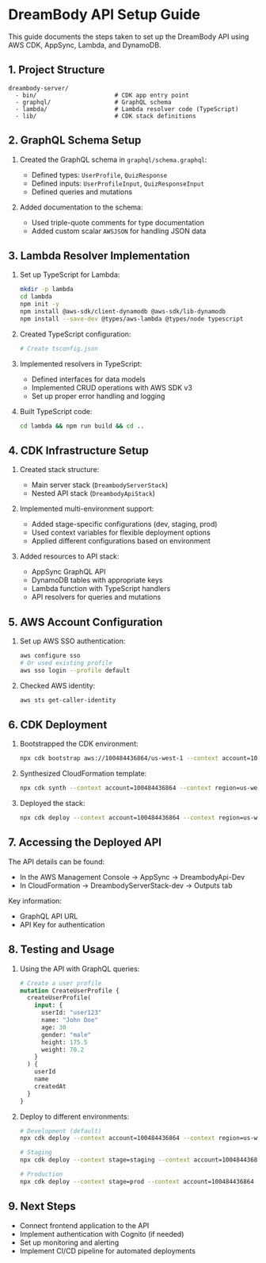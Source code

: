 # DreamBody API Setup Guide

This guide documents the steps taken to set up the DreamBody API using AWS CDK, AppSync, Lambda, and DynamoDB.

## 1. Project Structure

```
dreambody-server/
  - bin/                      # CDK app entry point
  - graphql/                  # GraphQL schema
  - lambda/                   # Lambda resolver code (TypeScript)
  - lib/                      # CDK stack definitions
```

## 2. GraphQL Schema Setup

1. Created the GraphQL schema in `graphql/schema.graphql`:

   - Defined types: `UserProfile`, `QuizResponse`
   - Defined inputs: `UserProfileInput`, `QuizResponseInput`
   - Defined queries and mutations

2. Added documentation to the schema:
   - Used triple-quote comments for type documentation
   - Added custom scalar `AWSJSON` for handling JSON data

## 3. Lambda Resolver Implementation

1. Set up TypeScript for Lambda:

   ```bash
   mkdir -p lambda
   cd lambda
   npm init -y
   npm install @aws-sdk/client-dynamodb @aws-sdk/lib-dynamodb
   npm install --save-dev @types/aws-lambda @types/node typescript
   ```

2. Created TypeScript configuration:

   ```bash
   # Create tsconfig.json
   ```

3. Implemented resolvers in TypeScript:

   - Defined interfaces for data models
   - Implemented CRUD operations with AWS SDK v3
   - Set up proper error handling and logging

4. Built TypeScript code:
   ```bash
   cd lambda && npm run build && cd ..
   ```

## 4. CDK Infrastructure Setup

1. Created stack structure:

   - Main server stack (`DreambodyServerStack`)
   - Nested API stack (`DreambodyApiStack`)

2. Implemented multi-environment support:

   - Added stage-specific configurations (dev, staging, prod)
   - Used context variables for flexible deployment options
   - Applied different configurations based on environment

3. Added resources to API stack:
   - AppSync GraphQL API
   - DynamoDB tables with appropriate keys
   - Lambda function with TypeScript handlers
   - API resolvers for queries and mutations

## 5. AWS Account Configuration

1. Set up AWS SSO authentication:

   ```bash
   aws configure sso
   # Or used existing profile
   aws sso login --profile default
   ```

2. Checked AWS identity:
   ```bash
   aws sts get-caller-identity
   ```

## 6. CDK Deployment

1. Bootstrapped the CDK environment:

   ```bash
   npx cdk bootstrap aws://100484436864/us-west-1 --context account=100484436864 --context region=us-west-1
   ```

2. Synthesized CloudFormation template:

   ```bash
   npx cdk synth --context account=100484436864 --context region=us-west-1
   ```

3. Deployed the stack:
   ```bash
   npx cdk deploy --context account=100484436864 --context region=us-west-1
   ```

## 7. Accessing the Deployed API

The API details can be found:

- In the AWS Management Console → AppSync → DreambodyApi-Dev
- In CloudFormation → DreambodyServerStack-dev → Outputs tab

Key information:

- GraphQL API URL
- API Key for authentication

## 8. Testing and Usage

1. Using the API with GraphQL queries:

   ```graphql
   # Create a user profile
   mutation CreateUserProfile {
     createUserProfile(
       input: {
         userId: "user123"
         name: "John Doe"
         age: 30
         gender: "male"
         height: 175.5
         weight: 70.2
       }
     ) {
       userId
       name
       createdAt
     }
   }
   ```

2. Deploy to different environments:

   ```bash
   # Development (default)
   npx cdk deploy --context account=100484436864 --context region=us-west-1

   # Staging
   npx cdk deploy --context stage=staging --context account=100484436864 --context region=us-west-1

   # Production
   npx cdk deploy --context stage=prod --context account=100484436864 --context region=us-west-1
   ```

## 9. Next Steps

- Connect frontend application to the API
- Implement authentication with Cognito (if needed)
- Set up monitoring and alerting
- Implement CI/CD pipeline for automated deployments
